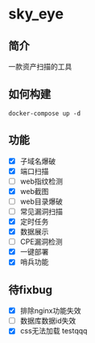 # sky_eye

## 简介
一款资产扫描的工具

## 如何构建
``` shell
docker-compose up -d
```
## 功能
* [x] 子域名爆破
* [x] 端口扫描
* [ ] web指纹检测
* [x] web截图
* [ ] web目录爆破
* [ ] 常见漏洞扫描
* [x] 定时任务
* [x] 数据展示
* [ ] CPE漏洞检测
* [x] 一键部署
* [x] 哨兵功能

## 待fixbug
* [x] 排除nginx功能失效
* [ ] 数据库数据id失效
* [x] css无法加载
testqqq
